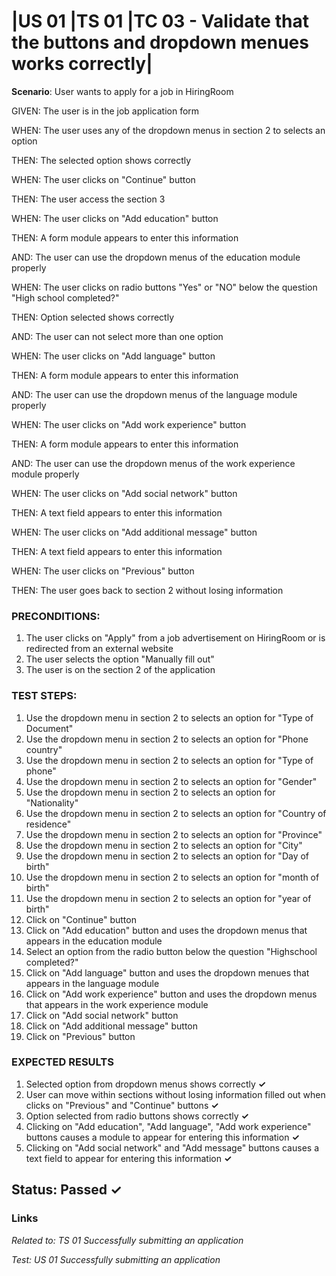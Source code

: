 # |US 01 |TS 01 |TC 03 - Validate that the buttons and dropdown menues works correctly| #

**Scenario**: User wants to apply for a job in HiringRoom

GIVEN: The user is in the job application form

WHEN: The user uses any of the dropdown menus in section 2 to selects an option

THEN: The selected option shows correctly

WHEN: The user clicks on "Continue" button

THEN: The user access the section 3

WHEN: The user clicks on "Add education" button

THEN: A form module appears to enter this information

AND: The user can use the dropdown menus of the education module properly

WHEN: The user clicks on radio buttons "Yes" or "NO" below the question "High school completed?"

THEN: Option selected shows correctly

AND: The user can not select more than one option

WHEN: The user clicks on "Add language" button

THEN: A form module appears to enter this information

AND: The user can use the dropdown menus of the language module properly

WHEN: The user clicks on "Add work experience" button

THEN: A form module appears to enter this information

AND: The user can use the dropdown menus of the work experience module properly

WHEN: The user clicks on "Add social network" button

THEN: A text field appears to enter this information

WHEN: The user clicks on "Add additional message" button

THEN: A text field appears to enter this information

WHEN: The user clicks on "Previous" button

THEN: The user goes back to section 2 without losing information

### PRECONDITIONS: ###

1. The user clicks on "Apply" from a job advertisement on HiringRoom or is redirected from an external website 
2. The user selects the option "Manually fill out"
3. The user is on the section 2 of the application

### TEST STEPS: ###

1. Use the dropdown menu in section 2 to selects an option for "Type of Document"
2. Use the dropdown menu in section 2 to selects an option for "Phone country"
3. Use the dropdown menu in section 2 to selects an option for "Type of phone"
4. Use the dropdown menu in section 2 to selects an option for "Gender"
5. Use the dropdown menu in section 2 to selects an option for "Nationality"
6. Use the dropdown menu in section 2 to selects an option for "Country of residence"
7. Use the dropdown menu in section 2 to selects an option for "Province"
8. Use the dropdown menu in section 2 to selects an option for "City"
9. Use the dropdown menu in section 2 to selects an option for "Day of birth"
10. Use the dropdown menu in section 2 to selects an option for "month of birth"
11. Use the dropdown menu in section 2 to selects an option for "year of birth"
12. Click on "Continue" button
13. Click on "Add education" button and uses the dropdown menus that appears in the education module
14. Select an option from the radio button below the question "Highschool completed?"
15. Click on "Add language" button and uses the dropdown menues that appears in the language module
16. Click on "Add work experience" button and uses the dropdown menus that appears in the work experience module
17. Click on "Add social network" button
18. Click on "Add additional message" button
19. Click on "Previous" button
               
### EXPECTED RESULTS ###
1. Selected option from dropdown menus shows correctly      **✓**
2. User can move within sections without losing information filled out when clicks on "Previous" and "Continue" buttons    **✓** 
3. Option selected from radio buttons shows correctly    **✓** 
4. Clicking on "Add education", "Add language", "Add work experience" buttons causes a module to appear for entering this information   **✓** 
5. Clicking on "Add social network" and "Add message" buttons causes a text field to appear for entering this information **✓**

## Status: Passed ✓ ##

### Links ###

*Related to: TS 01 Successfully submitting an application*

*Test: US 01 Successfully submitting an application*
